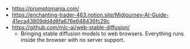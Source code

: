 - https://promptomania.com/
- https://enchanting-trader-463.notion.site/Midjourney-AI-Guide-41eca43809dd4d8fa676e648436fc29c
- https://github.com/mlc-ai/web-stable-diffusion/
  - Bringing stable diffusion models to web browsers. Everything runs inside the browser with no server support. 